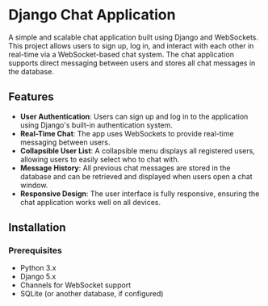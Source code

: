 # Django Chat Application

A simple and scalable chat application built using Django and WebSockets. This project allows users to sign up, log in, and interact with each other in real-time via a WebSocket-based chat system. The chat application supports direct messaging between users and stores all chat messages in the database.

## Features

- **User Authentication**: Users can sign up and log in to the application using Django's built-in authentication system.
- **Real-Time Chat**: The app uses WebSockets to provide real-time messaging between users.
- **Collapsible User List**: A collapsible menu displays all registered users, allowing users to easily select who to chat with.
- **Message History**: All previous chat messages are stored in the database and can be retrieved and displayed when users open a chat window.
- **Responsive Design**: The user interface is fully responsive, ensuring the chat application works well on all devices.

## Installation

### Prerequisites

- Python 3.x
- Django 5.x
- Channels for WebSocket support
- SQLite (or another database, if configured)


